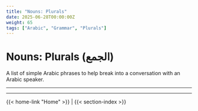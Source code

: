 ```yaml
---
title: "Nouns: Plurals"
date: 2025-06-28T00:00:00Z
weight: 65
tags: ["Arabic", "Grammar", "Plurals"]
---
```

# Nouns: Plurals (الجمع)

A list of simple Arabic phrases to help break into a conversation with an Arabic speaker.

---



---
{{< home-link "Home" >}} | {{< section-index >}}  
